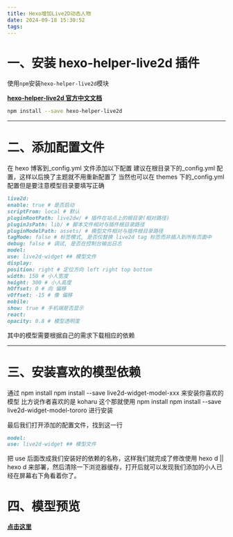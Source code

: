 ```yaml
---
title: Hexo增加Live2D动态人物
date: 2024-09-18 15:30:52
tags:
---
```


# 一、安装 hexo-helper-live2d 插件

使用<code>npm</code>安装<code>hexo-helper-live2d</code>模块

**[hexo-helper-live2d 官方中文文档](https://github.com/EYHN/hexo-helper-live2d/blob/master/README.zh-CN.md)**

```bash
npm install --save hexo-helper-live2d
```

---

# 二、添加配置文件

在 hexo 博客到\_config.yml 文件添加以下配置 建议在根目录下的\_config.yml 配置，这样以后换了主题就不用重新配置了 当然也可以在 themes 下的\_config.yml 配置但是要注意模型目录要填写正确

```markdown
live2d:
enable: true # 是否启动
scriptFrom: local # 默认
pluginRootPath: live2dw/ # 插件在站点上的根目录(相对路径)
pluginJsPath: lib/ # 脚本文件相对与插件根目录路径
pluginModelPath: assets/ # 模型文件相对与插件根目录路径
tagMode: false # 标签模式, 是否仅替换 live2d tag 标签而非插入到所有页面中
debug: false # 调试, 是否在控制台输出日志
model:
use: live2d-widget ## 模型文件
display:
position: right # 定位方向 left right top bottom
width: 150 # 小人宽度
height: 300 # 小人高度
hOffset: 0 # 向 偏移
vOffset: -15 # 像 偏移
mobile:
show: true # 手机端是否显示
react:
opacity: 0.8 # 模型透明度
```

其中的模型需要根据自己的需求下载相应的依赖

---

# 三、安装喜欢的模型依赖

通过 npm install npm install --save live2d-widget-model-xxx 来安装你喜欢的模型 比方说作者喜欢的是 koharu 这个那就使用 npm install npm install --save live2d-widget-model-tororo 进行安装

最后我们打开添加的配置文件，找到这一行

```markdown
model:
use: live2d-widget ## 模型文件
```

把 use 后面改成我们安装好的依赖的名称，这样我们就完成了修改使用 hexo d || hexo d 来部署，然后清除一下浏览器缓存，打开后就可以发现我们添加的小人已经在屏幕右下角看着你了。

# 四、模型预览

**[点击这里](https://blog.csdn.net/wang_123_zy/article/details/87181892)**
